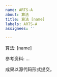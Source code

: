 ```yaml
---
name: ARTS-A
about: 算法
title: 算法 [name]
labels: ARTS-A
assignees: ''

---
```


算法: [name]

参考资料: ...

成果以源代码形式提交。